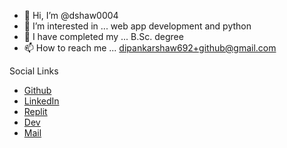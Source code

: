 - 👋 Hi, I’m @dshaw0004
- 👀 I’m interested in ... web app development and python
- 🌱 I have completed my ... B.Sc. degree
- 📫 How to reach me ... dipankarshaw692+github@gmail.com


Social Links


- [Github](https://github.com/dshaw0004)
- [LinkedIn](https://www.linkedin.com/in/dshaw0004/)
- [Replit](https://replit.com/@dsx4)
- [Dev](https://dev.to/dshaw0004)
- [Mail](mailto:dipankarshaw692+github@gmail.com)
